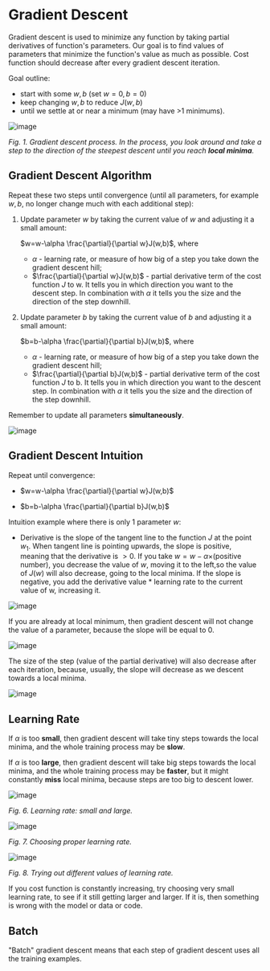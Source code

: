 # Gradient Descent

Gradient descent is used to minimize any function by taking partial derivatives of function's parameters. Our goal is to find values of parameters that minimize the function's value as much as possible. Cost function should decrease after every gradient descent iteration.

Goal outline:
- start with some $w,b$ (set $w=0, b=0$)
- keep changing $w,b$ to reduce $J(w,b)$
- until we settle at or near a minimum (may have >1 minimums).

![image](https://user-images.githubusercontent.com/73081144/183818928-4790b926-c665-4146-8f1c-bcef567272dd.png)

*Fig. 1. Gradient descent process. In the process, you look around and take a step to the direction of the steepest descent until you reach **local minima**.*

## Gradient Descent Algorithm

Repeat these two steps until convergence (until all parameters, for example $w,b$, no longer change much with each additional step):

1. Update parameter $w$ by taking the current value of $w$ and adjusting it a small amount:

    $w=w-\alpha \frac{\partial}{\partial w}J(w,b)$, where
      - $\alpha$ - learning rate, or measure of how big of a step you take down the gradient descent hill;
      - $\frac{\partial}{\partial w}J(w,b)$ - partial derivative term of the cost function $J$ to w. It tells you in which direction you want to the descent step. In combination with $\alpha$ it tells you the size and the direction of the step downhill.


2. Update parameter $b$ by taking the current value of $b$ and adjusting it a small amount:

    $b=b-\alpha \frac{\partial}{\partial b}J(w,b)$, where
      - $\alpha$ - learning rate, or measure of how big of a step you take down the gradient descent hill;
      - $\frac{\partial}{\partial b}J(w,b)$ - partial derivative term of the cost function $J$ to b. It tells you in which direction you want to the descent step. In combination with $\alpha$ it tells you the size and the direction of the step downhill.

Remember to update all parameters **simultaneously**.

![image](https://user-images.githubusercontent.com/73081144/183820365-96c8ab42-8a59-43b9-9d99-258b87f59d30.png)

## Gradient Descent Intuition

Repeat until convergence:

- $w=w-\alpha \frac{\partial}{\partial w}J(w,b)$

- $b=b-\alpha \frac{\partial}{\partial b}J(w,b)$

Intuition example where there is only 1 parameter $w$:

- Derivative is the slope of the tangent line to the function $J$ at the point $w_1$. When tangent line is pointing upwards, the slope is positive, meaning that the derivative is $>0$. If you take $w=w-\alpha \times$(positive number), you decrease the value of $w$, moving it to the left,so the value of $J(w)$ will also decrease, going to the local minima. If the slope is negative, you add the derivative value * learning rate to the current value of w, increasing it.

![image](https://user-images.githubusercontent.com/73081144/183821778-ee8d7d45-38e2-4253-83a4-9f7f6abaeb88.png)

If you are already at local minimum, then gradient descent will not change the value of a parameter, because the slope will be equal to 0.

![image](https://user-images.githubusercontent.com/73081144/183822800-9ad3234b-9469-4ef9-b6fa-4818646fb0eb.png)

The size of the step (value of the partial derivative) will also decrease after each iteration, because, usually, the slope will decrease as we descent towards a local minima.

![image](https://user-images.githubusercontent.com/73081144/183823461-b5e5fad9-0971-4261-9866-4cbd2c5b3d0b.png)

## Learning Rate

If $\alpha$ is too **small**, then gradient descent will take tiny steps towards the local minima, and the whole training process may be **slow**.

If $\alpha$ is too **large**, then gradient descent will take big steps towards the local minima, and the whole training process may be **faster**, but it might constantly **miss** local minima, because steps are too big to descent lower.

![image](https://user-images.githubusercontent.com/73081144/183822563-2d14f851-8315-4e61-a29a-8270b88cbcf9.png)

*Fig. 6. Learning rate: small and large.*

![image](https://user-images.githubusercontent.com/73081144/185274638-bbde62ce-9628-4821-aa43-b199c4cccba8.png)

*Fig. 7. Choosing proper learning rate.*

![image](https://user-images.githubusercontent.com/73081144/185274846-22525b16-89d1-45a8-974b-9376cf2cd9cb.png)

*Fig. 8. Trying out different values of learning rate.*

If you cost function is constantly increasing, try choosing very small learning rate, to see if it still getting larger and larger. If it is, then something is wrong with the model or data or code.

## Batch

"Batch" gradient descent means that each step of gradient descent uses all the training examples.
